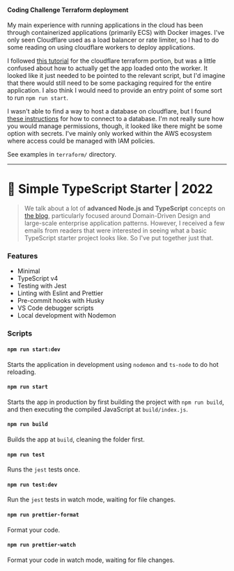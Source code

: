 #### Coding Challenge Terraform deployment

My main experience with running applications in the cloud has been through containerized applications (primarily ECS) with Docker images. I've only seen Cloudflare used as a load balancer or rate limiter, so I had to do some reading on using cloudflare workers to deploy applications. 

I followed [this tutorial](https://blog.cloudflare.com/deploy-workers-using-terraform/) for the cloudflare terraform portion, but was a little confused about how to actually get the app loaded onto the worker. It looked like it just needed to be pointed to the relevant script, but I'd imagine that there would still need to be some packaging required for the entire application. I also think I would need to provide an entry point of some sort to run `npm run start`.

I wasn't able to find a way to host a database on cloudflare, but I found [these instructions](https://developers.cloudflare.com/workers/tutorials/query-postgres-from-workers-using-database-connectors) for how to connect to a database. I'm not really sure how you would manage permissions, though, it looked like there might be some option with secrets. I've mainly only worked within the AWS ecosystem where access could be managed with IAM policies. 

See examples in `terraform/` directory. 

-------------

# 🧰 Simple TypeScript Starter | 2022

> We talk about a lot of **advanced Node.js and TypeScript** concepts on [the blog](https://khalilstemmler.com), particularly focused around Domain-Driven Design and large-scale enterprise application patterns. However, I received a few emails from readers that were interested in seeing what a basic TypeScript starter project looks like. So I've put together just that.

### Features

- Minimal
- TypeScript v4
- Testing with Jest
- Linting with Eslint and Prettier
- Pre-commit hooks with Husky
- VS Code debugger scripts
- Local development with Nodemon

### Scripts

#### `npm run start:dev`

Starts the application in development using `nodemon` and `ts-node` to do hot reloading.

#### `npm run start`

Starts the app in production by first building the project with `npm run build`, and then executing the compiled JavaScript at `build/index.js`.

#### `npm run build`

Builds the app at `build`, cleaning the folder first.

#### `npm run test`

Runs the `jest` tests once.

#### `npm run test:dev`

Run the `jest` tests in watch mode, waiting for file changes.

#### `npm run prettier-format`

Format your code.

#### `npm run prettier-watch`

Format your code in watch mode, waiting for file changes.
